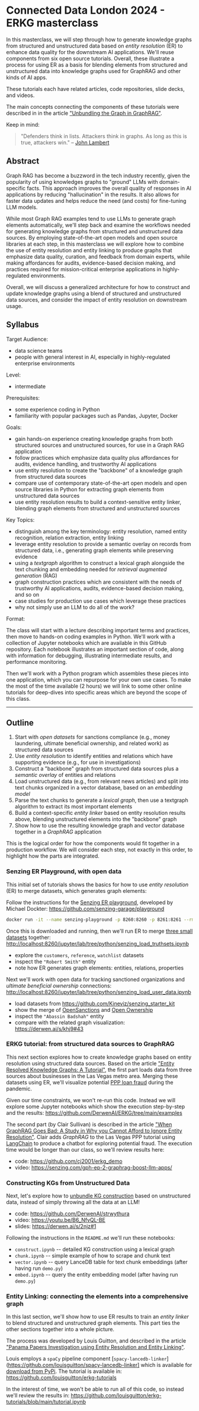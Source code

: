 # Connected Data London 2024 - ERKG masterclass

In this masterclass, we will step through how to generate knowledge
graphs from structured and unstructured data based on _entity
resolution_ (ER) to enhance data quality for the downstream AI applications.
We'll reuse components from six open source tutorials.
Overall, these illustrate a process for using ER as a basis for
blending elements from structured and unstructured data into
knowledge graphs used for GraphRAG and other kinds of AI apps.

These tutorials each have related articles, code repositories,
slide decks, and videos.

The main concepts connecting the components of these tutorials were
described in in the article
["Unbundling the Graph in GraphRAG"](https://www.oreilly.com/radar/unbundling-the-graph-in-graphrag/).

Keep in mind:

> "Defenders think in lists. Attackers think in graphs. As long as this is true, attackers win." – [John Lambert](https://github.com/JohnLaTwC/Shared/blob/master/Defenders%20think%20in%20lists.%20Attackers%20think%20in%20graphs.%20As%20long%20as%20this%20is%20true%2C%20attackers%20win.md)


## Abstract

Graph RAG has become a buzzword in the tech industry recently, given
the popularity of using knowledges graphs to "ground" LLMs with
domain-specific facts. This approach improves the overall quality of
responses in AI applications by reducing "hallucination" in the
results. It also allows for faster data updates and helps reduce the
need (and costs) for fine-tuning LLM models.

While most Graph RAG examples tend to use LLMs to generate graph
elements automatically, we'll step back and examine the workflows
needed for generating knowledge graphs from structured and
unstructured data sources. By employing state-of-the-art open models
and open source libraries at each step, in this masterclass we will
explore how to combine the use of entity resolution and entity linking
to produce graphs that emphasize data quality, curation, and feedback
from domain experts, while making affordances for audits,
evidence-based decision making, and practices required for
mission-critical enterprise applications in highly-regulated
environments.

Overall, we will discuss a generalized architecture for how to
construct and update knowledge graphs using a blend of structured and
unstructured data sources, and consider the impact of entity
resolution on downstream usage.


## Syllabus

Target Audience:

  - data science teams
  - people with general interest in AI, especially in highly-regulated enterprise environments

Level:

  - intermediate

Prerequisites:

  - some experience coding in Python
  - familiarity with popular packages such as Pandas, Jupyter, Docker

Goals:

  - gain hands-on experience creating knowledge graphs from both structured sources and unstructured sources, for use in a Graph RAG application
  - follow practices which emphasize data quality plus affordances for audits, evidence handling, and trustworthy AI applications
  - use entity resolution to create the "backbone" of a knowledge graph from structured data sources
  - compare use of contemporary state-of-the-art open models and open source libraries in Python for extracting graph elements from unstructured data sources
  - use entity resolution results to build a context-sensitive entity linker, blending graph elements from structured and unstructured sources

Key Topics:

  - distinguish among the key terminology: entity resolution, named entity recognition, relation extraction, entity linking
  - leverage entity resolution to provide a semantic overlay on records from structured data, i.e., generating graph elements while preserving evidence
  - using a _textgraph_ algorithm to construct a lexical graph alongside the text chunking and embedding needed for _retrieval augmented generation_ (RAG)
  - graph construction practices which are consistent with the needs of trustworthy AI applications, audits, evidence-based decision making, and so on
  - case studies for production use cases which leverage these practices
  - why not simply use an LLM to do all of the work?

Format:

The class will start with a lecture describing important terms and
practices, then move to hands-on coding examples in Python.  We'll
work with a collection of Jupyter notebooks which are available in
this GitHub repository.
Each notebook illustrates an important section of code, along with
information for debugging, illustrating intermediate results, and
performance monitoring.

Then we'll work with a Python program which assembles these pieces
into one application, which you can repurpose for your own use cases.
To make the most of the time available (2 hours) we will link to some
other online tutorials for deep-dives into specific areas which are
beyond the scope of this class.


---


## Outline

  1. Start with _open datasets_ for sanctions compliance (e.g., money laundering, ultimate beneficial ownership, and related work) as structured data sources
  2. Use _entity resolution_ to identify entities and relations which have supporting evidence (e.g., for use in investigations)
  3. Construct a "backbone" graph from structured data sources plus a _semantic overlay_ of entities and relations
  4. Load unstructured data (e.g., from relevant news articles) and split into text chunks organized in a vector database, based on an _embedding model_
  5. Parse the text chunks to generate a _lexical graph_, then use a textgraph algorithm to extract its most important elements
  6. Build a context-specific _entity linker_ based on entity resolution results above, blending unstructured elements into the "backbone" graph
  7. Show how to use the resulting knowledge graph and vector database together in a _GraphRAG_ application

This is the logical order for how the components would fit together in a production workflow.
We will consider each step, not exactly in this order, to highlight how the parts are integrated.


### Senzing ER Playground, with open data

This initial set of tutorials shows the basics for how to use _entity resolution_ (ER) to merge datasets, which generates graph elements:

Follow the instructions for the [Senzing ER playground](https://senzing.dockter.com/files/presentations/jupyter-sandbox.mp4), developed by Michael Dockter:
<https://github.com/senzing-garage/playground>

```bash
docker run -it --name senzing-playground -p 8260:8260 -p 8261:8261 --rm senzing/playground
```

Once this is downloaded and running, then we'll run ER to merge [three small datasets](https://www.youtube.com/watch?v=mY55S6a9Iok) together:
<http://localhost:8260/jupyter/lab/tree/python/senzing_load_truthsets.ipynb>

  * explore the `customers`, `reference`, `watchlist` datasets
  * inspect the `"Robert Smith"` entity
  * note how ER generates graph elements: entities, relations, properties

Next we'll work with open data for tracking sanctioned organizations and _ultimate beneficial ownership_ connections:
<http://localhost:8260/jupyter/lab/tree/python/senzing_load_user_data.ipynb>

  * load datasets from <https://github.com/Kineviz/senzing_starter_kit>
  * show the merge of [OpenSanctions](https://www.opensanctions.org/) and [Open Ownership](https://www.openownership.org/en/)
  * inspect the `"Abassin Badshah"` entity
  * compare with the related graph visualization: <https://derwen.ai/s/khj9#43>


### ERKG tutorial: from structured data sources to GraphRAG

This next section explores how to create knowledge graphs based on entity resolution using structured data sources.
Based on the article ["Entity Resolved Knowledge Graphs: A Tutorial"](https://neo4j.com/developer-blog/entity-resolved-knowledge-graphs/), the first part loads data from three sources about businesses in the Las Vegas metro area.
Merging these datasets using ER, we'll visualize potential [PPP loan fraud](https://www.justice.gov/usao-nv/pr/nevada-man-convicted-112-million-covid-19-fraud) during the pandemic.

Given our time constraints, we won't re-run this code.
Instead we will explore some Jupyter notebooks which show the execution step-by-step and the results:
<https://github.com/DerwenAI/ERKG/tree/main/examples>

The second part (by Clair Sullivan) is described in the article ["When GraphRAG Goes Bad: A Study in Why you Cannot Afford to Ignore Entity Resolution"](https://www.linkedin.com/pulse/when-graphrag-goesbad-study-why-you-cannot-afford-ignore-sullivan-7ymnc/).
Clair adds _GraphRAG_ to the Las Vegas PPP tutorial using [LangChain](https://www.langchain.com/) to produce a chatbot for exploring potential fraud.
The execution time would be longer than our class, so we'll review results here:

  - code: <https://github.com/cj2001/erkg_demo>
  - video: <https://senzing.com/gph-ep-2-graphrag-boost-llm-apps/>


### Constructing KGs from Unstructured Data

Next, let's explore how to [unbundle KG construction](https://derwen.ai/s/khj9#19) based on unstructured data, instead of simply throwing all the data at an LLM!

  - code: <https://github.com/DerwenAI/strwythura>
  - video: <https://youtu.be/B6_NfvQL-BE>
  - slides: <https://derwen.ai/s/2njz#1>

Following the instructions in the `README.md` we'll run these notebooks:

  * `construct.ipynb` -- detailed KG construction using a lexical graph
  * `chunk.ipynb` -- simple example of how to scrape and chunk text
  * `vector.ipynb` -- query LanceDB table for text chunk embeddings (after having run `demo.py`)
  * `embed.ipynb` -- query the entity embedding model (after having run `demo.py`)


### Entity Linking: connecting the elements into a comprehensive graph

In this last section, we'll show how to use ER results to train an _entity linker_ to blend structured and unstructured graph elements.
This part ties the other sections together into a whole picture.

The process was developed by Louis Guitton, and described in the article ["Panama Papers Investigation using Entity Resolution and Entity Linking"](https://guitton.co/posts/entity-resolution-entity-linking).

Louis employs a `spaCy` pipeline component [`spacy-lancedb-linker`](https://github.com/louisguitton/spacy-lancedb-linker] which is available for [download from PyPi](https://pypi.org/project/spacy-lancedb-linker/).
The tutorial is available in:
<https://github.com/louisguitton/erkg-tutorials>

In the interest of time, we won't be able to run all of this code, so instead we'll review the results in:
<https://github.com/louisguitton/erkg-tutorials/blob/main/tutorial.ipynb>
